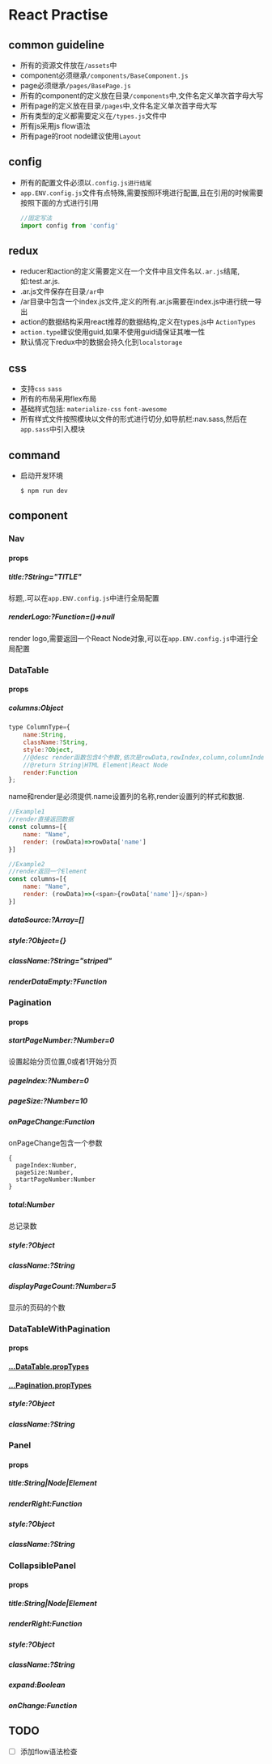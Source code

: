 # React Practise

## common guideline

* 所有的资源文件放在`/assets`中
* component必须继承`/components/BaseComponent.js`
* page必须继承`/pages/BasePage.js`
* 所有的component的定义放在目录`/components`中,文件名定义单次首字母大写
* 所有page的定义放在目录`/pages`中,文件名定义单次首字母大写
* 所有类型的定义都需要定义在`/types.js`文件中
* 所有js采用js flow语法
* 所有page的root node建议使用`Layout`

## config

* 所有的配置文件必须以`.config.js进行结尾`
* `app.ENV.config.js`文件有点特殊,需要按照环境进行配置,且在引用的时候需要按照下面的方式进行引用
    ```javascript
    //固定写法
    import config from 'config'
    ```

## redux

* reducer和action的定义需要定义在一个文件中且文件名以`.ar.js`结尾,如:test.ar.js.
* .ar.js文件保存在目录`/ar`中
* /ar目录中包含一个index.js文件,定义的所有.ar.js需要在index.js中进行统一导出
* action的数据结构采用react推荐的数据结构,定义在types.js中 `ActionTypes`
* `action.type`建议使用guid,如果不使用guid请保证其唯一性
* 默认情况下redux中的数据会持久化到`localstorage`

## css

* 支持`css` `sass`
* 所有的布局采用flex布局
* 基础样式包括: `materialize-css` `font-awesome`
* 所有样式文件按照模块以文件的形式进行切分,如导航栏:nav.sass,然后在`app.sass`中引入模块

## command

* 启动开发环境
    ```shell
    $ npm run dev
    ```

## component

### Nav

#### props

##### title:?String="TITLE"
标题,.可以在`app.ENV.config.js`中进行全局配置

##### renderLogo:?Function=()=>null
render logo,需要返回一个React Node对象,可以在`app.ENV.config.js`中进行全局配置

### DataTable

#### props

##### columns:Object
```javascript
type ColumnType={
	name:String,
	className:?String,
	style:?Object,
	//@desc render函数包含4个参数,依次是rowData,rowIndex,column,columnIndex
	//@return String|HTML Element|React Node
	render:Function
};
```
name和render是必须提供.name设置列的名称,render设置列的样式和数据.
```javascript
//Example1 
//render直接返回数据
const columns=[{
    name: "Name",
    render: (rowData)=>rowData['name']
}]

//Example2
//render返回一个Element
const columns=[{
    name: "Name",
    render: (rowData)=>(<span>{rowData['name']}</span>)
}]
```
##### dataSource:?Array=[]
##### style:?Object={}
##### className:?String="striped"
##### renderDataEmpty:?Function

### Pagination

#### props

##### startPageNumber:?Number=0
设置起始分页位置,0或者1开始分页

##### pageIndex:?Number=0
##### pageSize:?Number=10
##### onPageChange:Function
onPageChange包含一个参数
```type
{
  pageIndex:Number,
  pageSize:Number,
  startPageNumber:Number
}
```

##### total:Number
总记录数

##### style:?Object
##### className:?String
##### displayPageCount:?Number=5
显示的页码的个数

### DataTableWithPagination

#### props

#### [...DataTable.propTypes](#datatable)
#### [...Pagination.propTypes](#pagination)
##### style:?Object
##### className:?String

### Panel
#### props
##### title:String|Node|Element
##### renderRight:Function
##### style:?Object
##### className:?String

### CollapsiblePanel
#### props
##### title:String|Node|Element
##### renderRight:Function
##### style:?Object
##### className:?String
##### expand:Boolean
##### onChange:Function

## TODO

- [ ] 添加flow语法检查
